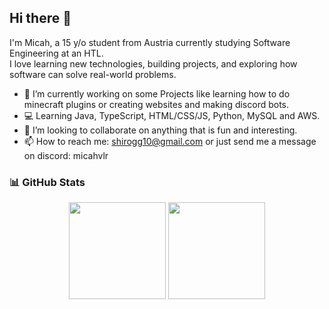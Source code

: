 ## Hi there 👋

I'm Micah, a 15 y/o student from Austria currently studying Software Engineering at an HTL.  
I love learning new technologies, building projects, and exploring how software can solve real-world problems.

- 🔭 I’m currently working on some Projects like learning how to do minecraft plugins or creating websites and making discord bots.
- 💻 Learning Java, TypeScript, HTML/CSS/JS, Python, MySQL and AWS.
- 👯 I’m looking to collaborate on anything that is fun and interesting.
- 📫 How to reach me: shirogg10@gmail.com or just send me a message on discord: micahvlr

 ### 📊 GitHub Stats

<div align="center">

  <img src="https://github-readme-stats.vercel.app/api?username=MicahXX&show_icons=true&theme=tokyonight" height="155em" />
  <img src="https://github-readme-stats.vercel.app/api/top-langs/?username=MicahXX&layout=compact&theme=tokyonight" height="155em" />

</div>


<!--
**MicahXX/MicahXX** is a ✨ _special_ ✨ repository because its `README.md` (this file) appears on your GitHub profile

Here are some ideas to get you started:

- 🔭 I’m currently working on ...
- 🌱 I’m currently learning ...
- 👯 I’m looking to collaborate on ...
- 🤔 I’m looking for help with ...
- 💬 Ask me about ...
- 📫 How to reach me: ...
- 😄 Pronouns: ...
- ⚡ Fun fact: ...
-->
